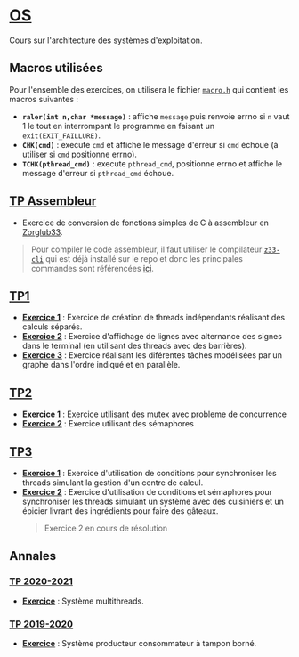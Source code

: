 # [OS](https://pdagog.gitlab.io/ens/cours-ase.pdf)
Cours sur l'architecture des systèmes d'exploitation.

## Macros utilisées
Pour l'ensemble des exercices, on utilisera le fichier [`macro.h`](macro.h) qui contient les macros suivantes : 
- **`raler(int n,char *message)`** : affiche `message` puis renvoie errno si `n` vaut 1 le tout en interrompant le programme en faisant un `exit(EXIT_FAILLURE)`.
- **`CHK(cmd)`** : execute `cmd` et affiche le message d'erreur si `cmd` échoue (à utiliser si `cmd` positionne errno).
- **`TCHK(pthread_cmd)`** : execute `pthread_cmd`, positionne errno et affiche le message d'erreur si `pthread_cmd` échoue.
## [TP Assembleur](TP_Assembleur/suj-exo1.pdf)
- Exercice de conversion de fonctions simples de C à assembleur en [Zorglub33](https://github.com/sandhose/z33-emulator).
> Pour compiler le code assembleur, il faut utiliser le compilateur [`z33-cli`](TP_Assembleur/z33-cli) qui est déjà installé sur le repo et donc les principales commandes sont référencées [ici](https://pdagog.gitlab.io/ens/z33refcard.pdf).

## [TP1](TP1/suj-tp1.pdf)
- [**Exercice 1**](TP1/ex1.c) : Exercice de création de threads indépendants réalisant des calculs séparés.
- [**Exercice 2**](TP1/ex2.c) : Exercice d'affichage de lignes avec alternance des signes dans le terminal (en utilisant des threads avec des barrières).
- [**Exercice 3**](TP1/ex3.c) : Exercice réalisant les diférentes tâches modélisées par un graphe dans l'ordre indiqué et en parallèle.

## [TP2](TP2/suj-tp2.pdf)
- [**Exercice 1**](TP2/ex1/ex1_2.c) : Exercice utilisant des mutex avec probleme de concurrence
- [**Exercice 2**](TP2/ex2/ex2.c) : Exercice utilisant des sémaphores

## [TP3](TP3/suj-tp3.pdf)
- [**Exercice 1**](TP3/ex1.c) : Exercice d'utilisation de conditions pour synchroniser les threads simulant la gestion d'un centre de calcul.
- [**Exercice 2**](TP3/ex2.c) : Exercice d'utilisation de conditions et sémaphores pour synchroniser les threads simulant un système avec des cuisiniers et un épicier livrant des ingrédients pour faire des gâteaux. 
    > Exercice 2 en cours de résolution

## Annales
### [TP 2020-2021](Annales/20-21/suj-cc.pdf)
- [**Exercice**](Annales/20-21/tp21-21.c) : Système multithreads.

### [TP 2019-2020](Annales/19-20/suj-cc.pdf)
- [**Exercice**](Annales/19-20/tp19-20.c) : Système producteur consommateur à tampon borné.
